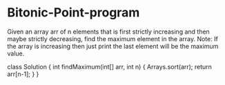 # Bitonic-Point-program
Given an array arr of n elements that is first strictly increasing and then maybe strictly decreasing, find the maximum element in the array. Note: If the array is increasing then just print the last element will be the maximum value.

class Solution {
    int findMaximum(int[] arr, int n) {
        Arrays.sort(arr);
        return arr[n-1];
    }
}
